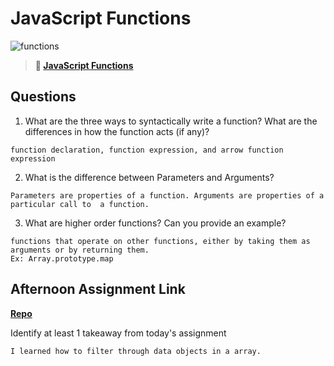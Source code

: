 # JavaScript Functions

![functions](https://bcw.blob.core.windows.net/public/img/function-anatomy.jpg)

> **📖 [JavaScript Functions](https://codeworksacademy.com/fs-student-guide/resources/wk2/02-Functions)**

## Questions

1. What are the three ways to syntactically write a function? What are the differences in how the function acts (if any)?
```
function declaration, function expression, and arrow function expression
```
2. What is the difference between Parameters and Arguments?
```
Parameters are properties of a function. Arguments are properties of a particular call to  a function.
```
3. What are higher order functions? Can you provide an example?
```
functions that operate on other functions, either by taking them as arguments or by returning them. 
Ex: Array.prototype.map
```

## Afternoon Assignment Link

**[Repo](https://github.com/refous23?tab=repositories)**

Identify at least 1 takeaway from today's assignment
```
I learned how to filter through data objects in a array.
```